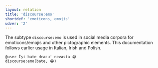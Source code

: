 ```yaml
---
layout: relation
title: 'discourse:emo'
shortdef: 'emoticons, emojis'
udver: '2'
---
```


The subtype `discourse:emo` is used in social media corpora for emoticons/emojis and other pictographic elements. This documentation follows earlier usage in Italian, Irish and Polish.

~~~ sdparse
@user Își bate dracu' nevasta 😂
discourse:emo(bate, 😂) 
~~~ 
<!-- Interlanguage links updated Po 11. listopadu 2024, 20:10:51 CET -->
